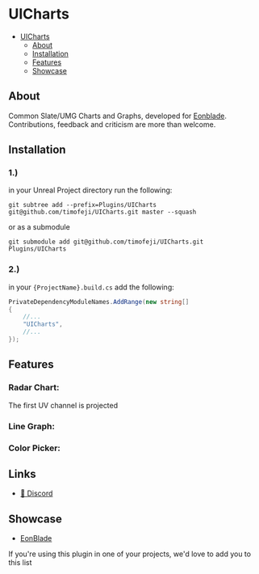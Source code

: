 # UICharts
- [UICharts](#montage-graph-plugin-)
    - [About](#about)
    - [Installation](#installation)
    - [Features](#features)
    - [Showcase](#showcase)


## About
Common Slate/UMG Charts and Graphs, developed for [Eonblade](https://store.steampowered.com/app/1213840/EonBlade/). \
Contributions, feedback and criticism are more than welcome.


## Installation
### 1.)
in your Unreal Project directory run the following:
```shell
git subtree add --prefix=Plugins/UICharts git@github.com/timofeji/UICharts.git master --squash
```
or as a submodule
```shell
git submodule add git@github.com/timofeji/UICharts.git Plugins/UICharts 
```
### 2.)

in your `{ProjectName}.build.cs` add the following:
```csharp
PrivateDependencyModuleNames.AddRange(new string[]
{	
    //...
    "UICharts",
    //...
});

```

## Features
### Radar Chart:

The first UV channel is projected
### Line Graph:
### Color Picker:
  

## Links
* [💬 Discord](https://discord.gg/ymHY5eP)

## Showcase
* [EonBlade](https://store.steampowered.com/app/1213840/EonBlade/)

If you're using this plugin in one of your projects, we'd love to add you to this list 
